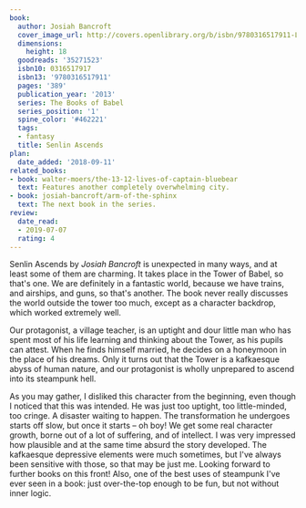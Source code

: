 ```yaml
---
book:
  author: Josiah Bancroft
  cover_image_url: http://covers.openlibrary.org/b/isbn/9780316517911-L.jpg
  dimensions:
    height: 18
  goodreads: '35271523'
  isbn10: 0316517917
  isbn13: '9780316517911'
  pages: '389'
  publication_year: '2013'
  series: The Books of Babel
  series_position: '1'
  spine_color: '#462221'
  tags:
  - fantasy
  title: Senlin Ascends
plan:
  date_added: '2018-09-11'
related_books:
- book: walter-moers/the-13-12-lives-of-captain-bluebear
  text: Features another completely overwhelming city.
- book: josiah-bancroft/arm-of-the-sphinx
  text: The next book in the series.
review:
  date_read:
  - 2019-07-07
  rating: 4
---
```


Senlin Ascends by *Josiah Bancroft* is unexpected in many ways, and at least some of them are charming. It takes place
in the Tower of Babel, so that's one. We are definitely in a fantastic world, because we have trains, and airships, and
guns, so that's another. The book never really discusses the world outside the tower too much, except as a character
backdrop, which worked extremely well.

Our protagonist, a village teacher, is an uptight and dour little man who has spent most of his life learning and
thinking about the Tower, as his pupils can attest. When he finds himself married, he decides on a honeymoon in the
place of his dreams. Only it turns out that the Tower is a kafkaesque abyss of human nature, and our protagonist is
wholly unprepared to ascend into its steampunk hell.

As you may gather, I disliked this character from the beginning, even though I noticed that this was intended. He was
just too uptight, too little-minded, too cringe. A disaster waiting to happen. The transformation he undergoes starts
off slow, but once it starts – oh boy! We get some real character growth, borne out of a lot of suffering, and of
intellect. I was very impressed how plausible and at the same time absurd the story developed. The kafkaesque depressive
elements were much sometimes, but I've always been sensitive with those, so that may be just me. Looking
forward to further books on this front! Also, one of the best uses of steampunk I've ever seen in a book: just
over-the-top enough to be fun, but not without inner logic.
